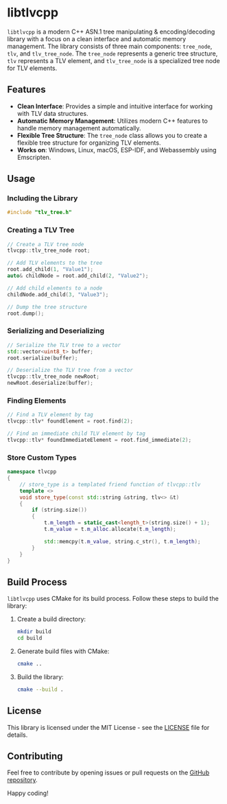 # libtlvcpp

`libtlvcpp` is a modern C++ ASN.1 tree manipulating & encoding/decoding library with a focus on a clean interface and automatic memory management. The library consists of three main components: `tree_node`, `tlv`, and `tlv_tree_node`. The `tree_node` represents a generic tree structure, `tlv` represents a TLV element, and `tlv_tree_node` is a specialized tree node for TLV elements.

## Features

- **Clean Interface**: Provides a simple and intuitive interface for working with TLV data structures.
- **Automatic Memory Management**: Utilizes modern C++ features to handle memory management automatically.
- **Flexible Tree Structure**: The `tree_node` class allows you to create a flexible tree structure for organizing TLV elements.
- **Works on**: Windows, Linux, macOS, ESP-IDF, and Webassembly using Emscripten.

## Usage

### Including the Library

```cpp
#include "tlv_tree.h"
```

### Creating a TLV Tree

```cpp
// Create a TLV tree node
tlvcpp::tlv_tree_node root;

// Add TLV elements to the tree
root.add_child(1, "Value1");
auto& childNode = root.add_child(2, "Value2");

// Add child elements to a node
childNode.add_child(3, "Value3");

// Dump the tree structure
root.dump();
```

### Serializing and Deserializing

```cpp
// Serialize the TLV tree to a vector
std::vector<uint8_t> buffer;
root.serialize(buffer);

// Deserialize the TLV tree from a vector
tlvcpp::tlv_tree_node newRoot;
newRoot.deserialize(buffer);
```

### Finding Elements

```cpp
// Find a TLV element by tag
tlvcpp::tlv* foundElement = root.find(2);

// Find an immediate child TLV element by tag
tlvcpp::tlv* foundImmediateElement = root.find_immediate(2);
```

### Store Custom Types
```cpp
namespace tlvcpp
{
    // store_type is a templated friend function of tlvcpp::tlv
    template <>
    void store_type(const std::string &string, tlv<> &t)
    {
        if (string.size())
        {
            t.m_length = static_cast<length_t>(string.size() + 1);
            t.m_value = t.m_alloc.allocate(t.m_length);

            std::memcpy(t.m_value, string.c_str(), t.m_length);
        }
    }
}
```

## Build Process

`libtlvcpp` uses CMake for its build process. Follow these steps to build the library:

1. Create a build directory:

   ```bash
   mkdir build
   cd build
   ```

2. Generate build files with CMake:

   ```bash
   cmake ..
   ```

3. Build the library:

   ```bash
   cmake --build .
   ```

## License

This library is licensed under the MIT License - see the [LICENSE](LICENSE) file for details.

## Contributing

Feel free to contribute by opening issues or pull requests on the [GitHub repository](https://github.com/your-username/libtlvcpp).

Happy coding!
